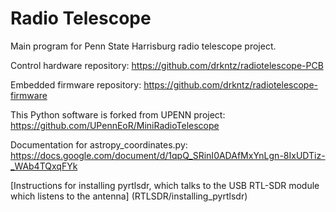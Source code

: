 # Radio Telescope

Main program for Penn State Harrisburg radio telescope project. 

Control hardware repository: https://github.com/drkntz/radiotelescope-PCB

Embedded firmware repository: https://github.com/drkntz/radiotelescope-firmware

This Python software is forked from UPENN project: https://github.com/UPennEoR/MiniRadioTelescope

Documentation for astropy_coordinates.py: https://docs.google.com/document/d/1qpQ_SRinI0ADAfMxYnLgn-8IxUDTiz-_WAb4TQxqFYk

[Instructions for installing pyrtlsdr, which talks to the USB RTL-SDR module which listens to the antenna] (RTLSDR/installing_pyrtlsdr)
